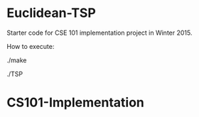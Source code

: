 # Euclidean-TSP
Starter code for CSE 101 implementation project in Winter 2015.

How to execute: 

./make

./TSP
# CS101-Implementation
